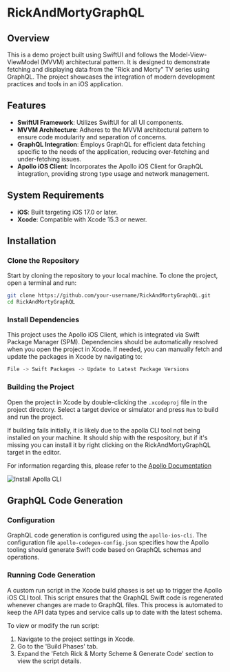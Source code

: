 # RickAndMortyGraphQL

## Overview

This is a demo project built using SwiftUI and follows the Model-View-ViewModel (MVVM) architectural pattern. It is designed to demonstrate fetching and displaying data from the "Rick and Morty" TV series using GraphQL. The project showcases the integration of modern development practices and tools in an iOS application.

## Features

- **SwiftUI Framework**: Utilizes SwiftUI for all UI components.
- **MVVM Architecture**: Adheres to the MVVM architectural pattern to ensure code modularity and separation of concerns.
- **GraphQL Integration**: Employs GraphQL for efficient data fetching specific to the needs of the application, reducing over-fetching and under-fetching issues.
- **Apollo iOS Client**: Incorporates the Apollo iOS Client for GraphQL integration, providing strong type usage and network management.

## System Requirements

- **iOS**: Built targeting iOS 17.0 or later.
- **Xcode**: Compatible with Xcode 15.3 or newer.

## Installation

### Clone the Repository

Start by cloning the repository to your local machine. To clone the project, open a terminal and run:

```bash
git clone https://github.com/your-username/RickAndMortyGraphQL.git
cd RickAndMortyGraphQL
```

### Install Dependencies

This project uses the Apollo iOS Client, which is integrated via Swift Package Manager (SPM). Dependencies should be automatically resolved when you open the project in Xcode. If needed, you can manually fetch and update the packages in Xcode by navigating to:

```swift
File -> Swift Packages -> Update to Latest Package Versions
```

### Building the Project

Open the project in Xcode by double-clicking the `.xcodeproj` file in the project directory. Select a target device or simulator and press `Run` to build and run the project.

If building fails initially, it is likely due to the apolla CLI tool not being installed on your machine. It should ship with the respository, but if it's missing you can install it by right clicking on the RickAndMortyGraphQL target in the editor.

For information regarding this, please refer to the [Apollo Documentation](https://www.apollographql.com/docs/ios/get-started)

![Install Apolla CLI](RickAndMortyGraphQL/install-apollo-xcode-plugin.png)

## GraphQL Code Generation

### Configuration

GraphQL code generation is configured using the `apollo-ios-cli`. The configuration file `apollo-codegen-config.json` specifies how the Apollo tooling should generate Swift code based on GraphQL schemas and operations.

### Running Code Generation

A custom run script in the Xcode build phases is set up to trigger the Apollo iOS CLI tool. This script ensures that the GraphQL Swift code is regenerated whenever changes are made to GraphQL files. This process is automated to keep the API data types and service calls up to date with the latest schema.

To view or modify the run script:
1. Navigate to the project settings in Xcode.
2. Go to the 'Build Phases' tab.
3. Expand the 'Fetch Rick & Morty Scheme & Generate Code' section to view the script details.
